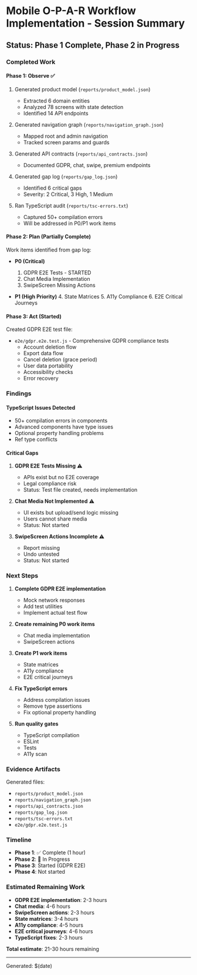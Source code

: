 # Mobile O-P-A-R Workflow Implementation - Session Summary

## Status: Phase 1 Complete, Phase 2 in Progress

### Completed Work

#### Phase 1: Observe ✅
1. Generated product model (`reports/product_model.json`)
   - Extracted 6 domain entities
   - Analyzed 78 screens with state detection
   - Identified 14 API endpoints

2. Generated navigation graph (`reports/navigation_graph.json`)
   - Mapped root and admin navigation
   - Tracked screen params and guards

3. Generated API contracts (`reports/api_contracts.json`)
   - Documented GDPR, chat, swipe, premium endpoints

4. Generated gap log (`reports/gap_log.json`)
   - Identified 6 critical gaps
   - Severity: 2 Critical, 3 High, 1 Medium

5. Ran TypeScript audit (`reports/tsc-errors.txt`)
   - Captured 50+ compilation errors
   - Will be addressed in P0/P1 work items

#### Phase 2: Plan (Partially Complete)
Work items identified from gap log:
- **P0 (Critical)**
  1. GDPR E2E Tests - STARTED
  2. Chat Media Implementation
  3. SwipeScreen Missing Actions

- **P1 (High Priority)**
  4. State Matrices
  5. A11y Compliance
  6. E2E Critical Journeys

#### Phase 3: Act (Started)
Created GDPR E2E test file:
- `e2e/gdpr.e2e.test.js` - Comprehensive GDPR compliance tests
  - Account deletion flow
  - Export data flow
  - Cancel deletion (grace period)
  - User data portability
  - Accessibility checks
  - Error recovery

### Findings

#### TypeScript Issues Detected
- 50+ compilation errors in components
- Advanced components have type issues
- Optional property handling problems
- Ref type conflicts

#### Critical Gaps
1. **GDPR E2E Tests Missing** ⚠️
   - APIs exist but no E2E coverage
   - Legal compliance risk
   - Status: Test file created, needs implementation

2. **Chat Media Not Implemented** ⚠️
   - UI exists but upload/send logic missing
   - Users cannot share media
   - Status: Not started

3. **SwipeScreen Actions Incomplete** ⚠️
   - Report missing
   - Undo untested
   - Status: Not started

### Next Steps

1. **Complete GDPR E2E implementation**
   - Mock network responses
   - Add test utilities
   - Implement actual test flow

2. **Create remaining P0 work items**
   - Chat media implementation
   - SwipeScreen actions

3. **Create P1 work items**
   - State matrices
   - A11y compliance
   - E2E critical journeys

4. **Fix TypeScript errors**
   - Address compilation issues
   - Remove type assertions
   - Fix optional property handling

5. **Run quality gates**
   - TypeScript compilation
   - ESLint
   - Tests
   - A11y scan

### Evidence Artifacts

Generated files:
- `reports/product_model.json`
- `reports/navigation_graph.json`
- `reports/api_contracts.json`
- `reports/gap_log.json`
- `reports/tsc-errors.txt`
- `e2e/gdpr.e2e.test.js`

### Timeline

- **Phase 1**: ✅ Complete (1 hour)
- **Phase 2**: 🔄 In Progress
- **Phase 3**: Started (GDPR E2E)
- **Phase 4**: Not started

### Estimated Remaining Work

- **GDPR E2E implementation**: 2-3 hours
- **Chat media**: 4-6 hours
- **SwipeScreen actions**: 2-3 hours
- **State matrices**: 3-4 hours
- **A11y compliance**: 4-5 hours
- **E2E critical journeys**: 4-6 hours
- **TypeScript fixes**: 2-3 hours

**Total estimate**: 21-30 hours remaining

---

Generated: $(date)

